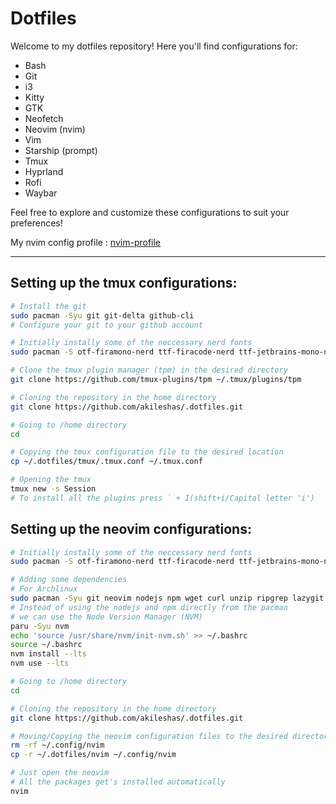# Dotfiles

Welcome to my dotfiles repository! Here you'll find configurations for:

- Bash
- Git
- i3
- Kitty
- GTK
- Neofetch
- Neovim (nvim)
- Vim
- Starship (prompt)
- Tmux
- Hyprland
- Rofi
- Waybar

Feel free to explore and customize these configurations to suit your preferences!

My nvim config profile : [nvim-profile](https://dotfyle.com/akileshas/dotfiles-nvim)

---

## Setting up the tmux configurations:
```bash
# Install the git
sudo pacman -Syu git git-delta github-cli
# Configure your git to your github account

# Initially instally some of the neccessary nerd fonts
sudo pacman -S otf-firamono-nerd ttf-firacode-nerd ttf-jetbrains-mono-nerd ttf-sourcecodepro-nerd ttf-ubuntu-mono-nerd ttf-hack-nerd ttf-noto-nerd ttf-hack-nerd

# Clone the tmux plugin manager (tpm) in the desired directory
git clone https://github.com/tmux-plugins/tpm ~/.tmux/plugins/tpm

# Cloning the repository in the home directory
git clone https://github.com/akileshas/.dotfiles.git

# Going to /home directory
cd

# Copying the tmux configuration file to the desired location
cp ~/.dotfiles/tmux/.tmux.conf ~/.tmux.conf

# Opening the tmux
tmux new -s Session
# To install all the plugins press ` + I(shift+i/Capital letter 'i')
```

## Setting up the neovim configurations:

```bash
# Initially instally some of the neccessary nerd fonts
sudo pacman -S otf-firamono-nerd ttf-firacode-nerd ttf-jetbrains-mono-nerd ttf-sourcecodepro-nerd ttf-ubuntu-mono-nerd ttf-hack-nerd ttf-noto-nerd ttf-hack-nerd

# Adding some dependencies
# For Archlinux
sudo pacman -Syu git neovim nodejs npm wget curl unzip ripgrep lazygit
# Instead of using the nodejs and npm directly from the pacman
# we can use the Node Version Manager (NVM)
paru -Syu nvm
echo 'source /usr/share/nvm/init-nvm.sh' >> ~/.bashrc
source ~/.bashrc
nvm install --lts
nvm use --lts

# Going to /home directory
cd

# Cloning the repository in the home directory
git clone https://github.com/akileshas/.dotfiles.git

# Moving/Copying the neovim configuration files to the desired directory:
rm -rf ~/.config/nvim
cp -r ~/.dotfiles/nvim ~/.config/nvim

# Just open the neovim
# All the packages get's installed automatically
nvim
```
